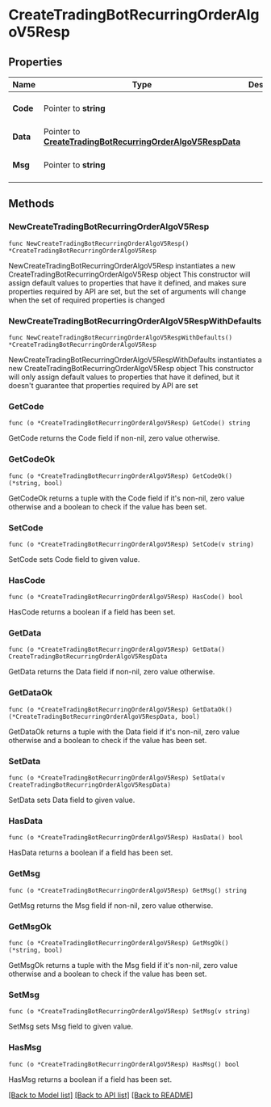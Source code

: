 # CreateTradingBotRecurringOrderAlgoV5Resp

## Properties

Name | Type | Description | Notes
------------ | ------------- | ------------- | -------------
**Code** | Pointer to **string** |  | [optional] [default to ""]
**Data** | Pointer to [**CreateTradingBotRecurringOrderAlgoV5RespData**](CreateTradingBotRecurringOrderAlgoV5RespData.md) |  | [optional] 
**Msg** | Pointer to **string** |  | [optional] [default to ""]

## Methods

### NewCreateTradingBotRecurringOrderAlgoV5Resp

`func NewCreateTradingBotRecurringOrderAlgoV5Resp() *CreateTradingBotRecurringOrderAlgoV5Resp`

NewCreateTradingBotRecurringOrderAlgoV5Resp instantiates a new CreateTradingBotRecurringOrderAlgoV5Resp object
This constructor will assign default values to properties that have it defined,
and makes sure properties required by API are set, but the set of arguments
will change when the set of required properties is changed

### NewCreateTradingBotRecurringOrderAlgoV5RespWithDefaults

`func NewCreateTradingBotRecurringOrderAlgoV5RespWithDefaults() *CreateTradingBotRecurringOrderAlgoV5Resp`

NewCreateTradingBotRecurringOrderAlgoV5RespWithDefaults instantiates a new CreateTradingBotRecurringOrderAlgoV5Resp object
This constructor will only assign default values to properties that have it defined,
but it doesn't guarantee that properties required by API are set

### GetCode

`func (o *CreateTradingBotRecurringOrderAlgoV5Resp) GetCode() string`

GetCode returns the Code field if non-nil, zero value otherwise.

### GetCodeOk

`func (o *CreateTradingBotRecurringOrderAlgoV5Resp) GetCodeOk() (*string, bool)`

GetCodeOk returns a tuple with the Code field if it's non-nil, zero value otherwise
and a boolean to check if the value has been set.

### SetCode

`func (o *CreateTradingBotRecurringOrderAlgoV5Resp) SetCode(v string)`

SetCode sets Code field to given value.

### HasCode

`func (o *CreateTradingBotRecurringOrderAlgoV5Resp) HasCode() bool`

HasCode returns a boolean if a field has been set.

### GetData

`func (o *CreateTradingBotRecurringOrderAlgoV5Resp) GetData() CreateTradingBotRecurringOrderAlgoV5RespData`

GetData returns the Data field if non-nil, zero value otherwise.

### GetDataOk

`func (o *CreateTradingBotRecurringOrderAlgoV5Resp) GetDataOk() (*CreateTradingBotRecurringOrderAlgoV5RespData, bool)`

GetDataOk returns a tuple with the Data field if it's non-nil, zero value otherwise
and a boolean to check if the value has been set.

### SetData

`func (o *CreateTradingBotRecurringOrderAlgoV5Resp) SetData(v CreateTradingBotRecurringOrderAlgoV5RespData)`

SetData sets Data field to given value.

### HasData

`func (o *CreateTradingBotRecurringOrderAlgoV5Resp) HasData() bool`

HasData returns a boolean if a field has been set.

### GetMsg

`func (o *CreateTradingBotRecurringOrderAlgoV5Resp) GetMsg() string`

GetMsg returns the Msg field if non-nil, zero value otherwise.

### GetMsgOk

`func (o *CreateTradingBotRecurringOrderAlgoV5Resp) GetMsgOk() (*string, bool)`

GetMsgOk returns a tuple with the Msg field if it's non-nil, zero value otherwise
and a boolean to check if the value has been set.

### SetMsg

`func (o *CreateTradingBotRecurringOrderAlgoV5Resp) SetMsg(v string)`

SetMsg sets Msg field to given value.

### HasMsg

`func (o *CreateTradingBotRecurringOrderAlgoV5Resp) HasMsg() bool`

HasMsg returns a boolean if a field has been set.


[[Back to Model list]](../README.md#documentation-for-models) [[Back to API list]](../README.md#documentation-for-api-endpoints) [[Back to README]](../README.md)


